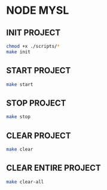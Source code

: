 # NODE MYSL

## INIT PROJECT

```bash
chmod +x ./scripts/*
make init
```

## START PROJECT

```bash
make start
```

## STOP PROJECT

```bash
make stop
```

## CLEAR PROJECT

```bash
make clear
```

## CLEAR ENTIRE PROJECT

```bash
make clear-all
```

